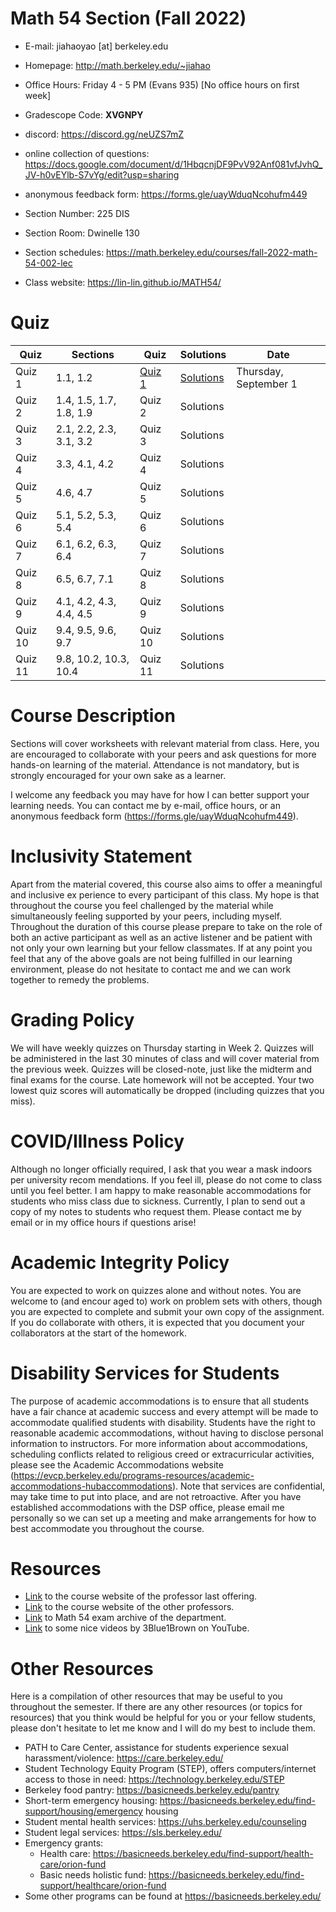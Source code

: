 # Math 54 Section (Fall 2022)

- E-mail: jiahaoyao [at] berkeley.edu

- Homepage: http://math.berkeley.edu/~jiahao

- Office Hours: Friday 4 - 5 PM (Evans 935) [No office hours on first week]

- Gradescope Code: **XVGNPY**

- discord: https://discord.gg/neUZS7mZ

- online collection of questions: https://docs.google.com/document/d/1HbqcnjDF9PvV92Anf081vfJvhQ_JV-h0vEYlb-S7vYg/edit?usp=sharing

- anonymous feedback form: https://forms.gle/uayWduqNcohufm449

- Section Number: 225 DIS

- Section Room: Dwinelle 130

- Section schedules: https://math.berkeley.edu/courses/fall-2022-math-54-002-lec

- Class website: https://lin-lin.github.io/MATH54/

  

# Quiz

| Quiz    | Sections                | Quiz    | Solutions | Date                  |
| ------- | ----------------------- | ------- | --------- | --------------------- |
| Quiz 1  | 1.1, 1.2                | [Quiz 1](https://math.berkeley.edu/~jiahao/gsi/54_22f/quiz/q1.pdf)  | [Solutions](https://math.berkeley.edu/~jiahao/gsi/54_22f/quiz/q1sol.pdf) | Thursday, September 1 |
| Quiz 2  | 1.4, 1.5, 1.7, 1.8, 1.9 | Quiz 2  | Solutions |                       |
| Quiz 3  | 2.1, 2.2, 2.3, 3.1, 3.2 | Quiz 3  | Solutions |                       |
| Quiz 4  | 3.3, 4.1, 4.2           | Quiz 4  | Solutions |                       |
| Quiz 5  | 4.6, 4.7                | Quiz 5  | Solutions |                       |
| Quiz 6  | 5.1, 5.2, 5.3, 5.4      | Quiz 6  | Solutions |                       |
| Quiz 7  | 6.1, 6.2, 6.3, 6.4      | Quiz 7  | Solutions |                       |
| Quiz 8  | 6.5, 6.7, 7.1           | Quiz 8  | Solutions |                       |
| Quiz 9  | 4.1, 4.2, 4.3, 4.4, 4.5 | Quiz 9  | Solutions |                       |
| Quiz 10 | 9.4, 9.5, 9.6, 9.7      | Quiz 10 | Solutions |                       |
| Quiz 11 | 9.8, 10.2, 10.3, 10.4   | Quiz 11 | Solutions |                       |

# Course Description

Sections will cover worksheets with relevant material from class. Here, you are encouraged to collaborate with your peers and ask questions for more hands-on learning of the material. Attendance is not mandatory, but is strongly encouraged for your own sake as a learner. 

I welcome any feedback you may have for how I can better support your learning needs. You can contact me by e-mail, office hours, or an anonymous feedback form (https://forms.gle/uayWduqNcohufm449). 

# Inclusivity Statement

Apart from the material covered, this course also aims to offer a meaningful and inclusive ex perience to every participant of this class. My hope is that throughout the course you feel challenged by the material while simultaneously feeling supported by your peers, including myself. Throughout the duration of this course please prepare to take on the role of both an active participant as well as an active listener and be patient with not only your own learning but your fellow classmates. If at any point you feel that any of the above goals are not being fulfilled in our learning environment, please do not hesitate to contact me and we can work together to remedy the problems. 

# Grading Policy

We will have weekly quizzes on Thursday starting in Week 2. Quizzes will be administered in the last 30 minutes of class and will cover material from the previous week. Quizzes will be closed-note, just like the midterm and final exams for the course. Late homework will not be accepted. Your two lowest quiz scores will automatically be dropped (including quizzes that you miss). 

# COVID/Illness Policy

Although no longer officially required, I ask that you wear a mask indoors per university recom mendations. If you feel ill, please do not come to class until you feel better. I am happy to make reasonable accommodations for students who miss class due to sickness. Currently, I plan to send out a copy of my notes to students who request them. Please contact me by email or in my office hours if questions arise! 

# Academic Integrity Policy 

You are expected to work on quizzes alone and without notes. You are welcome to (and encour aged to) work on problem sets with others, though you are expected to complete and submit your own copy of the assignment. If you do collaborate with others, it is expected that you document your collaborators at the start of the homework. 

# Disability Services for Students 

The purpose of academic accommodations is to ensure that all students have a fair chance at academic success and every attempt will be made to accommodate qualified students with disability. Students have the right to reasonable academic accommodations, without having to disclose personal information to instructors. For more information about accommodations, scheduling conflicts related to religious creed or extracurricular activities, please see the Academic Accommodations website (https://evcp.berkeley.edu/programs-resources/academic-accommodations-hubaccommodations). Note that services are confidential, may take time to put into place, and are not retroactive. After you have established accommodations with the DSP office, please email me personally so we can set up a meeting and make arrangements for how to best accommodate you throughout the course. 


# Resources

- [Link](https://github.com/lin-lin/MATH54/tree/2020Spring) to the course website of the professor last offering.
- [Link](https://math.berkeley.edu/~nikhil/courses/54.s21/) to the course website of the other professors.
- [Link](https://math.berkeley.edu/courses/archives/exams/math-54/) to Math 54 exam archive of the department.
- [Link](https://www.youtube.com/playlist?list=PLZHQObOWTQDPD3MizzM2xVFitgF8hE_ab) to some nice videos by 3Blue1Brown on YouTube.

# Other Resources 

Here is a compilation of other resources that may be useful to you throughout the semester. If there are any other resources (or topics for resources) that you think would be helpful for you or your fellow students, please don't hesitate to let me know and I will do my best to include them. 

- PATH to Care Center, assistance for students experience sexual harassment/violence: https://care.berkeley.edu/ 
- Student Technology Equity Program (STEP), offers computers/internet access to those in need: https://technology.berkeley.edu/STEP 
- Berkeley food pantry: https://basicneeds.berkeley.edu/pantry 
- Short-term emergency housing: https://basicneeds.berkeley.edu/find-support/housing/emergency housing 
- Student mental health services: https://uhs.berkeley.edu/counseling 
- Student legal services: https://sls.berkeley.edu/ 
- Emergency grants:
  - Health care: https://basicneeds.berkeley.edu/find-support/health-care/orion-fund 
  - Basic needs holistic fund: https://basicneeds.berkeley.edu/find-support/healthcare/orion-fund 
- Some other programs can be found at https://basicneeds.berkeley.edu/

